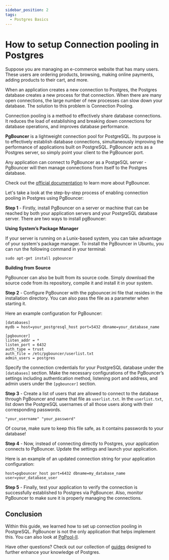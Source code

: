 ```yaml
---
sidebar_position: 2
tags:
  - Postgres Basics
---
```


# How to setup Connection pooling in Postgres

Suppose you are managing an e-commerce website that has many users. These users are ordering products, browsing, making online payments, adding products to their cart, and more.

When an application creates a new connection to Postgres, the Postgres database creates a new process for that connection. When there are many open connections, the large number of new processes can slow down your database. The solution to this problem is Connection Pooling.

Connection pooling is a method to effectively share database connections. It reduces the load of establishing and breaking down connections for database operations, and improves database performance.

**PgBouncer** is a lightweight connection pool for PostgreSQL. Its purpose is to effectively establish database connections, simultaneously improving the performance of applications built on PostgreSQL. PgBouncer acts as a Postgres server, so simply point your client to the PgBouncer port.

Any application can connect to PgBouncer as a PostgeSQL server - PgBouncer will then manage connections from itself to the Postgres database.

Check out the [official documentation](https://www.pgbouncer.org/) to learn more about PgBouncer.

Let's take a look at the step-by-step process of enabling connection pooling in Postgres using PgBouncer:

**Step 1** - Firstly, install PgBouncer on a server or machine that can be reached by both your application servers and your PostgreSQL database server. There are two ways to install pgBouncer:

**Using System’s Package Manager**

If your server is running on a Lunix-based system, you can take advantage of your system's package manager. To install the PgBouncer in Ubuntu, you can run the following command in your terminal:

```
sudo apt-get install pgbouncer
```

**Building from Source**

PgBouncer can also be built from its source code. Simply download the source code from its repository, compile it and install it in your system.

**Step 2** - Configure PgBouncer with the pgbouncer.ini file that resides in the installation directory. You can also pass the file as a parameter when starting it.

Here an example configuration for PgBouncer:

```
[databases]
mydb = host=your_postgresql_host port=5432 dbname=your_database_name

[pgbouncer]
listen_addr = *
listen_port = 6432
auth_type = trust
auth_file = /etc/pgbouncer/userlist.txt
admin_users = postgres
```

Specify the connection credentials for your PostgreSQL database under the `[databases]` section. Make the necessary configurations of the PgBouncer’s settings including authentication method, listening port and address, and admin users under the `[pgbouncer]` section.

**Step 3** - Create a list of users that are allowed to connect to the database through PgBouncer and name that file as `userlist.txt`. In the `userlist.txt`, list down the PostgreSQL usernames of all those users along with their corresponding passwords.

```
"your_username" "your_password"
```

Of course, make sure to keep this file safe, as it contains passwords to your database!

**Step 4** - Now, instead of connecting directly to Postgres, your application connects to PgBouncer. Update the settings and launch your application.

Here is an example of an updated connection string for your application configuration:

```
host=pgbouncer_host port=6432 dbname=my_database_name user=your_database_user
```

**Step 5** - Finally, test your application to verify the connection is successfully established to Postgres via PgBouncer. Also, monitor PgBouncer to make sure it is properly managing the connections.

## Conclusion

Within this guide, we learned how to set up connection pooling in PostgreSQL. PgBouncer is not the only application that helps implement this. You can also look at [PgPool-II](https://www.pgpool.net/mediawiki/index.php/Main_Page).

Have other questions? Check out our collection of [guides](https://tembo.io/docs/category/postgres-guides) designed to further enhance your knowledge of Postgres.
